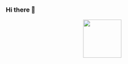 ### Hi there 👋

<div id="header" align="center">
  <img src="https://c.tenor.com/xNJrmlijum4AAAAd/%D0%BF%D0%B0%D0%BF%D0%B8%D1%87-arthas.gif" width="100"/>
</div>

<!--
**ReinMusk/ReinMusk** is a ✨ _special_ ✨ repository because its `README.md` (this file) appears on your GitHub profile.

Here are some ideas to get you started:

- 🔭 I’m currently working on ...
- 🌱 I’m currently learning ...
- 👯 I’m looking to collaborate on ...
- 🤔 I’m looking for help with ...
- 💬 Ask me about ...
- 📫 How to reach me: ...
- 😄 Pronouns: ...
- ⚡ Fun fact: ...
-->
